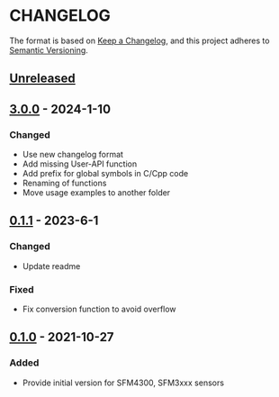 # CHANGELOG

The format is based on [Keep a Changelog](https://keepachangelog.com/en/1.0.0/),
and this project adheres to [Semantic Versioning](https://semver.org/spec/v2.0.0.html).

## [Unreleased] 

## [3.0.0] - 2024-1-10

### Changed

- Use new changelog format
- Add missing User-API function
- Add prefix for global symbols in C/Cpp code
- Renaming of functions
- Move usage examples to another folder

## [0.1.1] - 2023-6-1

### Changed

- Update readme

### Fixed

- Fix conversion function to avoid overflow

## [0.1.0] - 2021-10-27

### Added

- Provide initial version for SFM4300, SFM3xxx sensors

[Unreleased]: https://github.com/Sensirion/raspberry-pi-i2c-sfm-sf06/compare/3.0.0...HEAD
[3.0.0]: https://github.com/Sensirion/raspberry-pi-i2c-sfm-sf06/compare/0.1.1...3.0.0
[0.1.1]: https://github.com/Sensirion/raspberry-pi-i2c-sfm-sf06/compare/0.1.0...0.1.1
[0.1.0]: https://github.com/Sensirion/raspberry-pi-i2c-sfm-sf06/releases/tag/0.1.0